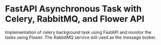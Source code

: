# FastAPI Asynchronous Task with Celery, RabbitMQ, and Flower API
Implementation of celery background task using FastAPI and monitor the tasks using Flower. The RabbitMQ service will used as the message broker.
